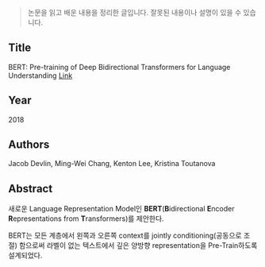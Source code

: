 > 논문을 읽고 배운 내용을 정리한 글입니다. 잘못된 내용이나 설명이 있을 수 있습니다.

## Title

BERT: Pre-training of Deep Bidirectional Transformers for Language Understanding [Link](https://arxiv.org/abs/1810.04805)

## Year

2018

## Authors

Jacob Devlin, Ming-Wei Chang, Kenton Lee, Kristina Toutanova

## Abstract

새로운 Language Representation Model인 **BERT**(**B**idirectional **E**ncoder **R**epresentations from **T**ransformers)를 제안한다.

BERT는 모든 계층에서 왼쪽과 오른쪽 context를 jointly conditioning(공동으로 조절) 함으로써 라벨이 없는 텍스트에서 깊은 양방향 representation을 Pre-Train하도록 설계되었다.
